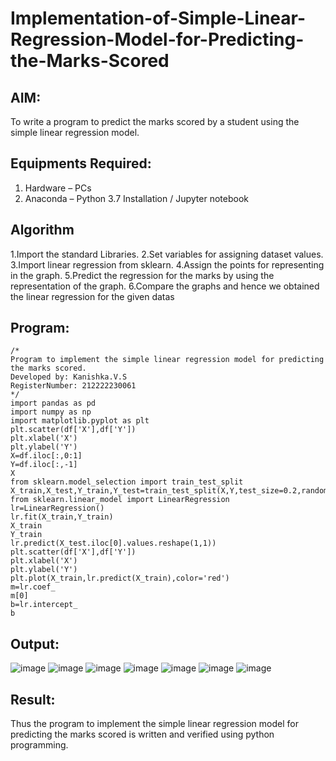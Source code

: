 # Implementation-of-Simple-Linear-Regression-Model-for-Predicting-the-Marks-Scored

## AIM:
To write a program to predict the marks scored by a student using the simple linear regression model.

## Equipments Required:
1. Hardware – PCs
2. Anaconda – Python 3.7 Installation / Jupyter notebook

## Algorithm
1.Import the standard Libraries.
2.Set variables for assigning dataset values.
3.Import linear regression from sklearn.
4.Assign the points for representing in the graph.
5.Predict the regression for the marks by using the representation of the graph.
6.Compare the graphs and hence we obtained the linear regression for the given datas

## Program:
```
/*
Program to implement the simple linear regression model for predicting the marks scored.
Developed by: Kanishka.V.S
RegisterNumber: 212222230061
*/
import pandas as pd
import numpy as np
import matplotlib.pyplot as plt
plt.scatter(df['X'],df['Y'])
plt.xlabel('X')
plt.ylabel('Y')
X=df.iloc[:,0:1]
Y=df.iloc[:,-1]
X
from sklearn.model_selection import train_test_split
X_train,X_test,Y_train,Y_test=train_test_split(X,Y,test_size=0.2,random_state=0)
from sklearn.linear_model import LinearRegression
lr=LinearRegression()
lr.fit(X_train,Y_train)
X_train
Y_train
lr.predict(X_test.iloc[0].values.reshape(1,1))
plt.scatter(df['X'],df['Y'])
plt.xlabel('X')
plt.ylabel('Y')
plt.plot(X_train,lr.predict(X_train),color='red')
m=lr.coef_
m[0]
b=lr.intercept_
b
```

## Output:
![image](https://github.com/kanishka2305/Implementation-of-Simple-Linear-Regression-Model-for-Predicting-the-Marks-Scored/assets/113497357/a18699e6-a5ca-4980-94e5-4c869fc402c6)
![image](https://github.com/kanishka2305/Implementation-of-Simple-Linear-Regression-Model-for-Predicting-the-Marks-Scored/assets/113497357/96acf869-f98e-468d-930b-f0f1dc455930)
![image](https://github.com/kanishka2305/Implementation-of-Simple-Linear-Regression-Model-for-Predicting-the-Marks-Scored/assets/113497357/1a683fab-aca5-4876-865f-9ed8ebe0e093)
![image](https://github.com/kanishka2305/Implementation-of-Simple-Linear-Regression-Model-for-Predicting-the-Marks-Scored/assets/113497357/8e998bb8-e7fb-4803-92f5-d2c309a44432)
![image](https://github.com/kanishka2305/Implementation-of-Simple-Linear-Regression-Model-for-Predicting-the-Marks-Scored/assets/113497357/e3f494ae-8dd7-4bce-bab7-e1e79d90b8a9)
![image](https://github.com/kanishka2305/Implementation-of-Simple-Linear-Regression-Model-for-Predicting-the-Marks-Scored/assets/113497357/1f5a138b-2dfe-4bf9-bca0-a47e097cb832)
![image](https://github.com/kanishka2305/Implementation-of-Simple-Linear-Regression-Model-for-Predicting-the-Marks-Scored/assets/113497357/9e41884a-0090-4164-9909-74e85e1e16e7)



## Result:
Thus the program to implement the simple linear regression model for predicting the marks scored is written and verified using python programming.
